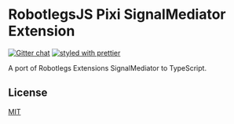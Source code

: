 RobotlegsJS Pixi SignalMediator Extension
===

[![Gitter chat](https://badges.gitter.im/RobotlegsJS/RobotlegsJS.svg)](https://gitter.im/RobotlegsJS/RobotlegsJS)
[![styled with prettier](https://img.shields.io/badge/styled_with-prettier-ff69b4.svg)](https://github.com/prettier/prettier)

A port of Robotlegs Extensions SignalMediator to TypeScript.

License
---

[MIT](LICENSE)